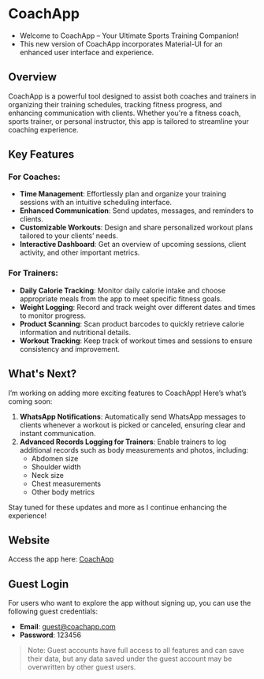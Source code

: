 # CoachApp  

- Welcome to CoachApp – Your Ultimate Sports Training Companion!  
- This new version of CoachApp incorporates Material-UI for an enhanced user interface and experience.  

## Overview  
CoachApp is a powerful tool designed to assist both coaches and trainers in organizing their training schedules, tracking fitness progress, and enhancing communication with clients. Whether you're a fitness coach, sports trainer, or personal instructor, this app is tailored to streamline your coaching experience.  

## Key Features  

### For Coaches:  
- **Time Management**: Effortlessly plan and organize your training sessions with an intuitive scheduling interface.  
- **Enhanced Communication**: Send updates, messages, and reminders to clients.  
- **Customizable Workouts**: Design and share personalized workout plans tailored to your clients’ needs.  
- **Interactive Dashboard**: Get an overview of upcoming sessions, client activity, and other important metrics.  

### For Trainers:  
- **Daily Calorie Tracking**: Monitor daily calorie intake and choose appropriate meals from the app to meet specific fitness goals.  
- **Weight Logging**: Record and track weight over different dates and times to monitor progress.  
- **Product Scanning**: Scan product barcodes to quickly retrieve calorie information and nutritional details.  
- **Workout Tracking**: Keep track of workout times and sessions to ensure consistency and improvement.  

## What's Next?  
I’m working on adding more exciting features to CoachApp! Here’s what’s coming soon:  
1. **WhatsApp Notifications**: Automatically send WhatsApp messages to clients whenever a workout is picked or canceled, ensuring clear and instant communication.  
2. **Advanced Records Logging for Trainers**: Enable trainers to log additional records such as body measurements and photos, including:  
   - Abdomen size  
   - Shoulder width  
   - Neck size  
   - Chest measurements  
   - Other body metrics  

Stay tuned for these updates and more as I continue enhancing the experience!  

## Website  
Access the app here: [CoachApp](https://msa-68-coachapp.netlify.app/)  

## Guest Login  
For users who want to explore the app without signing up, you can use the following guest credentials:  

- **Email**: guest@coachapp.com  
- **Password**: 123456  

> Note: Guest accounts have full access to all features and can save their data, but any data saved under the guest account may be overwritten by other guest users.  
